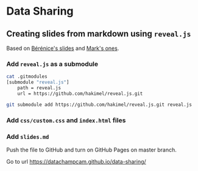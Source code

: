 # Data Sharing

## Creating slides from markdown using `reveal.js`

Based on [Bérénice's slides](https://github.com/bebatut-slides/backofen_lab_retreat_04_17) and [Mark's ones](https://github.com/datachampcam/data-formatting).

### Add `reveal.js` as a submodule

```bash
cat .gitmodules
[submodule "reveal.js"]
	path = reveal.js
	url = https://github.com/hakimel/reveal.js.git

git submodule add https://github.com/hakimel/reveal.js.git reveal.js
```

### Add `css/custom.css` and `index.html` files

### Add `slides.md`

Push the file to GitHub and turn on GitHub Pages on master branch.

Go to url https://datachampcam.github.io/data-sharing/
